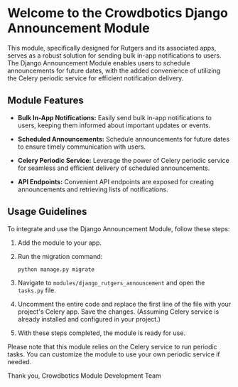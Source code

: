 # Welcome to the Crowdbotics Django Announcement Module

This module, specifically designed for Rutgers and its associated apps, serves as a robust solution for sending bulk in-app notifications to users. The Django Announcement Module enables users to schedule announcements for future dates, with the added convenience of utilizing the Celery periodic service for efficient notification delivery.

## Module Features

- **Bulk In-App Notifications:** Easily send bulk in-app notifications to users, keeping them informed about important updates or events.

- **Scheduled Announcements:** Schedule announcements for future dates to ensure timely communication with users.

- **Celery Periodic Service:** Leverage the power of Celery periodic service for seamless and efficient delivery of scheduled announcements.

- **API Endpoints:** Convenient API endpoints are exposed for creating announcements and retrieving lists of notifications.

## Usage Guidelines

To integrate and use the Django Announcement Module, follow these steps:

1. Add the module to your app.

2. Run the migration command:

    ```bash
    python manage.py migrate
    ```

3. Navigate to `modules/django_rutgers_announcement` and open the `tasks.py` file.

4. Uncomment the entire code and replace the first line of the file with your project's Celery app. Save the changes. (Assuming Celery service is already installed and configured in your project.)

5. With these steps completed, the module is ready for use.

Please note that this module relies on the Celery service to run periodic tasks. You can customize the module to use your own periodic service if needed.

Thank you,
Crowdbotics Module Development Team